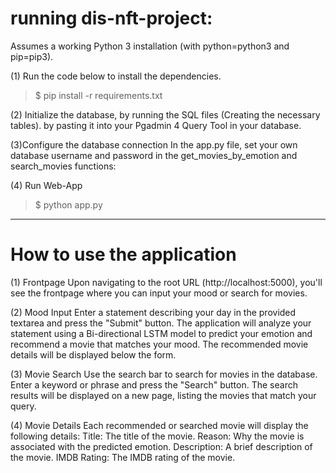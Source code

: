 # running dis-nft-project:

Assumes a working Python 3 installation (with python=python3 and pip=pip3).

(1) Run the code below to install the dependencies.
>$ pip install -r requirements.txt

(2) Initialize the database, by running the SQL files (Creating the necessary tables).
    by pasting it into your Pgadmin 4 Query Tool in your database.

(3)Configure the database connection
    In the app.py file, set your own database username and password in the get_movies_by_emotion and search_movies functions:

(4) Run Web-App
>$ python app.py


----------------------------------------------------------------------------------------------

# How to use the application

(1) Frontpage
    Upon navigating to the root URL (http://localhost:5000), you'll see the frontpage where you can input your mood or search for movies.

(2) Mood Input
    Enter a statement describing your day in the provided textarea and press the "Submit" button.
    The application will analyze your statement using a Bi-directional LSTM model to predict your emotion and recommend a movie that matches your mood.
    The recommended movie details will be displayed below the form.

(3) Movie Search
    Use the search bar to search for movies in the database.
    Enter a keyword or phrase and press the "Search" button.
    The search results will be displayed on a new page, listing the movies that match your query.

(4) Movie Details
    Each recommended or searched movie will display the following details:
    Title: The title of the movie.
    Reason: Why the movie is associated with the predicted emotion.
    Description: A brief description of the movie.
    IMDB Rating: The IMDB rating of the movie.